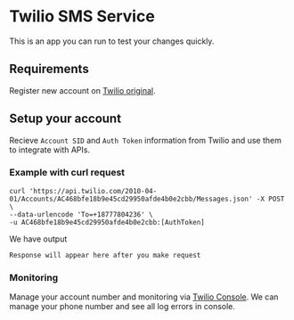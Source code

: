 # Twilio SMS Service

This is an app you can run to test your changes quickly.

## Requirements

Register new account on [Twilio original](https://www.twilio.com/en-us).

## Setup your account

Recieve ```Account SID``` and ```Auth Token``` information from Twilio and use them to integrate with APIs.

### Example with curl request

```
curl 'https://api.twilio.com/2010-04-01/Accounts/AC468bfe18b9e45cd29950afde4b0e2cbb/Messages.json' -X POST \
--data-urlencode 'To=+18777804236' \
-u AC468bfe18b9e45cd29950afde4b0e2cbb:[AuthToken]
```

We have output

```
Response will appear here after you make request
```

### Monitoring

Manage your account number and monitoring via [Twilio Console](https://console.twilio.com/).
We can manage your phone number and see all log errors in console.
